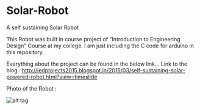 # Solar-Robot
A self sustaining Solar Robot

This Robot was built in course project of "Introduction to Engineering Design" Course at my college.
I am just including the C code for arduino in this repository.

Everything about the project can be found in the below link...
Link to the blog : http://iedprojects2015.blogspot.in/2015/03/self-sustaining-solar-powered-robot.html?view=timeslide


Photo of the Robot :

![alt tag](http://4.bp.blogspot.com/-9NWUPIaj9xA/VUUJppGkGmI/AAAAAAAAAHs/iUjk3e1kwis/s1600/IMG-20150405-WA0001~2.jpg)
